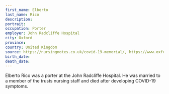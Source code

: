 ```yaml
---
first_name: Elberto
last_name: Rico
description: 
portrait: 
occupation: Porter
employer: John Radcliffe Hospital
city: Oxford
province: 
country: United Kingdom
source: https://nursingnotes.co.uk/covid-19-memorial/, https://www.oxfordmail.co.uk/news/18374687.john-radcliffe-announces-death-two-hospital-porters/
birth_date: 
death_date: 
---
```


Elberto Rico was a porter at the John Radcliffe Hospital. He was married to a member of the trusts nursing staff and died after developing COVID-19 symptoms.